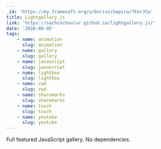 ```yaml
---
_id: 'https://my.framasoft.org/u/borisschapira/?EerJCw'
title: Lightgallery.js
link: 'https://sachinchoolur.github.io/lightgallery.js/'
date: '2016-08-05'
tags:
    - name: animation
      slug: animation
    - name: gallery
      slug: gallery
    - name: javascript
      slug: javascript
    - name: lightbox
      slug: lightbox
    - name: rwd
      slug: rwd
    - name: sharemarks
      slug: sharemarks
    - name: touch
      slug: touch
    - name: youtube
      slug: youtube
---
```


<div class="markdown"><p>Full featured JavaScript gallery. No dependencies.
</p></div>
